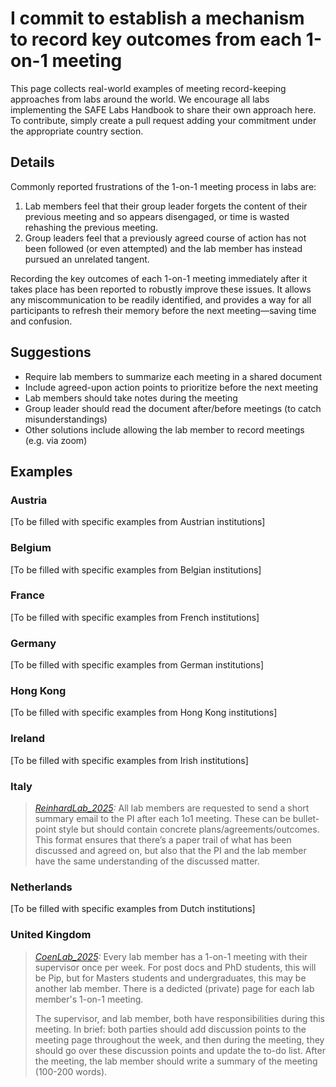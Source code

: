 # I commit to establish a mechanism to record key outcomes from each 1-on-1 meeting

This page collects real-world examples of meeting record-keeping approaches from labs around the world. We encourage all labs implementing the SAFE Labs Handbook to share their own approach here. To contribute, simply create a pull request adding your commitment under the appropriate country section.

## Details
Commonly reported frustrations of the 1-on-1 meeting process in labs are:
1. Lab members feel that their group leader forgets the content of their previous meeting and so appears disengaged, or time is wasted rehashing the previous meeting.
2. Group leaders feel that a previously agreed course of action has not been followed (or even attempted) and the lab member has instead pursued an unrelated tangent.

Recording the key outcomes of each 1-on-1 meeting immediately after it takes place has been reported to robustly improve these issues. It allows any miscommunication to be readily identified, and provides a way for all participants to refresh their memory before the next meeting—saving time and confusion.

## Suggestions
- Require lab members to summarize each meeting in a shared document
- Include agreed-upon action points to prioritize before the next meeting
- Lab members should take notes during the meeting
- Group leader should read the document after/before meetings (to catch misunderstandings)
- Other solutions include allowing the lab member to record meetings (e.g. via zoom)

## Examples

### Austria
[To be filled with specific examples from Austrian institutions]

### Belgium
[To be filled with specific examples from Belgian institutions]

### France
[To be filled with specific examples from French institutions]

### Germany
[To be filled with specific examples from German institutions]

### Hong Kong
[To be filled with specific examples from Hong Kong institutions]

### Ireland
[To be filled with specific examples from Irish institutions]

### Italy
>_[ReinhardLab_2025](https://reinhardlab.org/philosophy):_ All lab members are requested to send a short summary email to the PI after each 1o1 meeting. These can be bullet-point style but should contain concrete plans/agreements/outcomes. This format ensures that there’s a paper trail of what has been discussed and agreed on, but also that the PI and the lab member have the same understanding of the discussed matter.

### Netherlands
[To be filled with specific examples from Dutch institutions]

### United Kingdom
>_[CoenLab_2025](https://coen-lab.com/):_ Every lab member has a 1-on-1 meeting with their supervisor once per week. For post docs and PhD students, this will be Pip, but for Masters students and undergraduates, this may be another lab member. There is a dedicted (private) page for each lab member's 1-on-1 meeting.
>
>The supervisor, and lab member, both have responsibilities during this meeting. In brief: both parties should add discussion points to the meeting page throughout the week, and then during the meeting, they should go over these discussion points and update the to-do list. After the meeting, the lab member should write a summary of the meeting (100-200 words).
